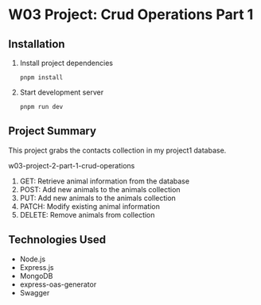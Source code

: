 # W03 Project: Crud Operations Part 1


## Installation

1. Install project dependencies

	 `pnpm install`

2. Start development server

	 `pnpm run dev`

## Project Summary

This project grabs the contacts collection in my project1 database.

w03-project-2-part-1-crud-operations
1. GET: Retrieve animal information from the database
2. POST: Add new animals to the animals collection
3. PUT: Add new animals to the animals collection
4. PATCH: Modify existing animal information
5. DELETE: Remove animals from collection

## Technologies Used

* Node.js
* Express.js
* MongoDB
* express-oas-generator
* Swagger
